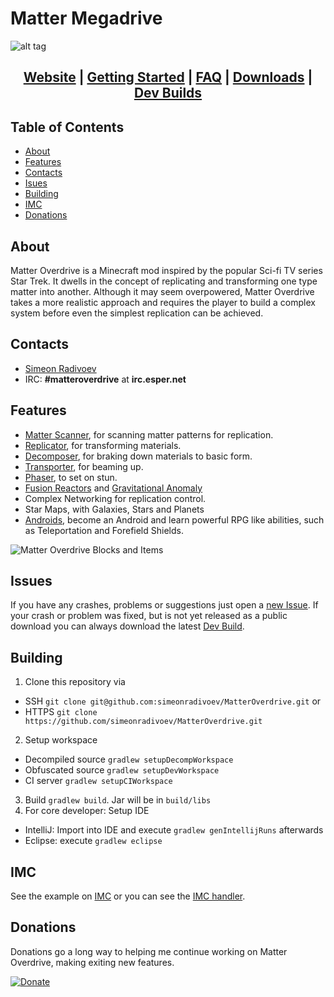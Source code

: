 # Matter Megadrive
![alt tag](https://raw.githubusercontent.com/Ionaru/MatterMegadrive/master/MatterMegadriveLogo.png)

<h2 align="center">
<a href='https://mo.simeonradivoev.com/'>Website</a> |
<a href='https://mo.simeonradivoev.com/category/gettingstarted/'>Getting Started</a> |
<a href='https://mo.simeonradivoev.com/category/faq/'>FAQ</a> |
<a href='https://mo.simeonradivoev.com/download_category/downloads/'>Downloads</a> |
<a href='https://mo.simeonradivoev.com/builds/'>Dev Builds</a>
</h2>

## Table of Contents
* [About](#about)
* [Features](#features)
* [Contacts](#contacts)
* [Isues](#issues)
* [Building](#building)
* [IMC](#imc)
* [Donations](#donations)

## About
Matter Overdrive is a Minecraft mod inspired by the popular Sci-fi TV series Star Trek. It dwells in the concept of replicating and transforming one type matter into another.
Although it may seem overpowered, Matter Overdrive takes a more realistic approach and requires the player to build a complex system before even the simplest replication can be achieved.

## Contacts
* [Simeon Radivoev](simeonradivoev@gmail.com)
* IRC: **#matteroverdrive** at **irc.esper.net**

## Features
* [Matter Scanner](https://mo.simeonradivoev.com/items/matter_scanner/), for scanning matter patterns for replication.
* [Replicator](https://mo.simeonradivoev.com/items/replicator/), for transforming materials.
* [Decomposer](https://mo.simeonradivoev.com/items/decomposer/), for braking down materials to basic form.
* [Transporter](https://mo.simeonradivoev.com/items/transporter/), for beaming up.
* [Phaser](https://mo.simeonradivoev.com/items/phaser/), to set on stun.
* [Fusion Reactors](https://mo.simeonradivoev.com/fusion-reactor/) and [Gravitational Anomaly](https://mo.simeonradivoev.com/items/gravitational_anomaly/)
* Complex Networking for replication control.
* Star Maps, with Galaxies, Stars and Planets
* [Androids](https://mo.simeonradivoev.com/android-guide/), become an Android and learn powerful RPG like abilities, such as Teleportation and Forefield Shields.


![Matter Overdrive Blocks and Items](https://mo.simeonradivoev.com/wp-content/uploads/2015/05/main_screenshot.png)

## Issues
If you have any crashes, problems or suggestions just open a [new Issue](https://github.com/simeonradivoev/MatterOverdrive/issues/new).
If your crash or problem was fixed, but is not yet released as a public download you can always download the latest [Dev Build](https://mo.simeonradivoev.com/builds/).

## Building
1. Clone this repository via 
  - SSH `git clone git@github.com:simeonradivoev/MatterOverdrive.git` or 
  - HTTPS `git clone https://github.com/simeonradivoev/MatterOverdrive.git`
2. Setup workspace 
  - Decompiled source `gradlew setupDecompWorkspace`
  - Obfuscated source `gradlew setupDevWorkspace`
  - CI server `gradlew setupCIWorkspace`
3. Build `gradlew build`. Jar will be in `build/libs`
4. For core developer: Setup IDE
  - IntelliJ: Import into IDE and execute `gradlew genIntellijRuns` afterwards
  - Eclipse: execute `gradlew eclipse`
  
## IMC
See the example on [IMC](https://github.com/simeonradivoev/MatterOverdrive/blob/master/src/main/java/matteroverdrive/api/IMC.java) or you can see the [IMC handler](https://github.com/simeonradivoev/MatterOverdrive/blob/master/src/main/java/matteroverdrive/imc/MOIMCHandler.java).

## Donations
Donations go a long way to helping me continue working on Matter Overdrive, making exiting new features.

[![Donate](https://mo.simeonradivoev.com/wp-content/uploads/2015/06/paypal1.png)](https://www.paypal.com/cgi-bin/webscr?cmd=_s-xclick&hosted_button_id=KGKJSVXZQXWXS)
